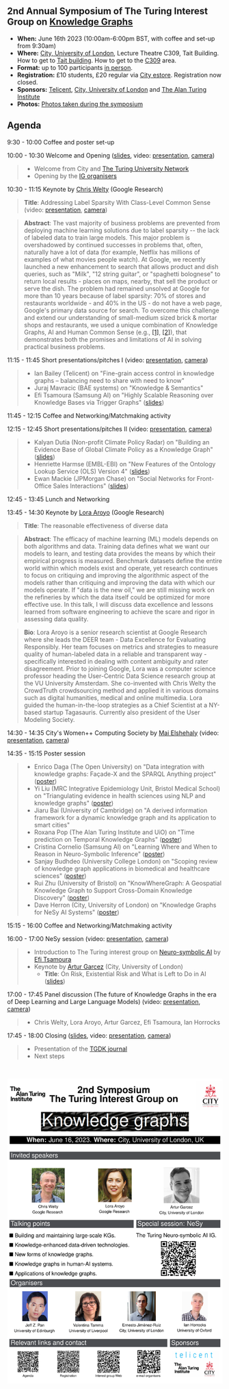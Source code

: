 ## 2nd Annual Symposium of The Turing Interest Group on [Knowledge Graphs](https://www.turing.ac.uk/research/interest-groups/knowledge-graphs)

- **When:** June 16th 2023 (10:00am-6:00pm BST, with coffee and set-up from 9:30am)
- **Where:** [City, University of London](https://www.city.ac.uk/), Lecture Theatre C309, Tait Building. How to get to [Tait building](https://goo.gl/maps/DkxQcdR5fSyuy1hy9). How to get to the [C309](https://bit.ly/symposium-video-getting-to-c309) area.
- **Format:** up to 100 participants <ins>in person</ins>. 
- **Registration:** £10 students, £20 regular via [City estore](https://estore.city.ac.uk/product-catalogue/conference-events/events/2nd-symposium-of-the-alan-turing-institute-interest-group-on-knowledge-graphs). Registration now closed.
- **Sponsors:** [Telicent](https://www.telicent.io/), [City, University of London](https://www.city.ac.uk/) and [The Alan Turing Institute](https://www.turing.ac.uk/)
- **Photos:** [Photos taken during the symposium](https://photos.app.goo.gl/LrU7G5mpwN4UpikJ7)
<!-- **Call for presentations and posters:** (now closed)
  - [Poster presentation and potential sponsorship from industry](https://forms.gle/8M8Je79aHuz9Abb48) (please reach for additional details).
  - [Poster presentation from academia](https://forms.gle/aYktpvP6CurTyzhMA).
-->
<!-- **Live-stream:** [access link](https://bit.ly/live-stream-turing-kg-2023) (questions via the slack channel).-->


## Agenda

9:30 - 10:00    Coffee and poster set-up

10:00 - 10:30   Welcome and Opening ([slides](https://drive.google.com/file/d/1lx7Cxt4WD4W4rmv1lPl02DzdRtbN6Lkc/view?usp=drive_link), video: [presentation](https://drive.google.com/file/d/1vJiU_uwfZBXlmYdy0eVcEY_zIbQVLVmr/view?usp=drive_link), [camera](https://drive.google.com/file/d/1kh0Cnlg1qfsAwIs04Bj8wovpQmK9_dOj/view?usp=drive_link))
> - Welcome from City and [The Turing University Network](https://www.turing.ac.uk/turing-university-network)
> - Opening by the [IG organisers](https://www.turing.ac.uk/research/interest-groups/knowledge-graphs)

10:30 - 11:15   Keynote by [Chris Welty](https://research.google/people/104789/) (Google Research)

> **Title**:  Addressing Label Sparsity With Class-Level Common Sense (video: [presentation](https://drive.google.com/file/d/1xNo6DF0U9tFRu9YfrYF4_yWgNasLzq2i/view?usp=drive_link), [camera](https://drive.google.com/file/d/1DCixpf2xA-mTPIDYZdGm0-M5ei0dAGB_/view?usp=drive_link))
 
> **Abstract**: The vast majority of business problems are prevented from deploying machine learning solutions due to label sparsity -- the lack of labeled data to train large models.  This major problem is overshadowed by continued successes in problems that, often, naturally have a lot of data (for example, Netflix has millions of examples of what movies people watch).  At Google, we recently launched a new enhancement to search that allows product and dish queries, such as "Milk", "12 string guitar", or "spaghetti bolognese" to return local results - places on maps, nearby, that sell the product or serve the dish.  The problem had remained unsolved at Google for more than 10 years because of label sparsity: 70% of stores and restaurants worldwide - and 40% in the US - do not have a web page, Google's primary data source for search.  To overcome this challenge and extend our understanding of small-medium sized brick & mortar shops and restaurants, we used a unique combination of Knowledge Graphs, AI and Human Common Sense (e.g., [[1]](https://ojs.aaai.org/index.php/HCOMP/article/view/18947), [[2]](https://www.frontiersin.org/articles/10.3389/frai.2022.830299/full)), that demonstrates both the promises and limitations of AI in solving practical business problems.

11:15 - 11:45   Short presentations/pitches I (video: [presentation](https://drive.google.com/file/d/1FjRNOtlFZLD18PAkScj5q649m30lHLDq/view?usp=drive_link), [camera](https://drive.google.com/file/d/1ROPeYbaFCmeqViG85zdURc64VDzhiSyS/view?usp=drive_link))
> - Ian Bailey (Telicent) on "Fine-grain access control in knowledge graphs – balancing need to share with need to know"
> - Juraj Mavracic (BAE systems) on "Knowledge & Semantics"
> - Efi Tsamoura (Samsung AI) on "Highly Scalable Reasoning over Knowledge Bases via Trigger Graphs" ([slides](https://drive.google.com/file/d/1-MzglrT74kk0TFFYbXK7lpqYx4EZab1x/view?usp=drive_link))

11:45 - 12:15 Coffee and Networking/Matchmaking activity

12:15 - 12:45   Short presentations/pitches II (video: [presentation](https://drive.google.com/file/d/1S_tOZgEwJQh1xooZwebkwqIEYHo_IJod/view?usp=drive_link), [camera](https://drive.google.com/file/d/1K2Yg3Ji2wcb4NggFr1WcgT0toSbGYFUQ/view?usp=drive_link))
> - Kalyan Dutia (Non-profit Climate Policy Radar) on "Building an Evidence Base of Global Climate Policy as a Knowledge Graph" ([slides](https://drive.google.com/file/d/1axVW468pSeMok9dSN8wNRf2RNhus469U/view?usp=drive_link))
> - Henriette Harmse (EMBL-EBI) on "New Features of the Ontology Lookup Service (OLS) Version 4" ([slides](https://drive.google.com/file/d/1xISo4z_Drx5rG29uZ7J8wPLj3Z1Dtlk0/view?usp=drive_link))
> - Ewan Mackie (JPMorgan Chase) on "Social Networks for Front-Office Sales Interactions" ([slides](https://docs.google.com/presentation/d/1nG6MQmNwPBnLj-WvcNdtMmIhmmipxWKu/edit?usp=drive_link&ouid=107320364354662189717&rtpof=true&sd=true))

12:45 - 13:45   Lunch and Networking

13:45 - 14:30   Keynote by [Lora Aroyo](https://research.google/people/LoraAroyo/) (Google Research)

> **Title**:  The reasonable effectiveness of diverse data

> **Abstract**:  The efficacy of machine learning (ML) models depends on both algorithms and data. Training data defines what we want our models to learn, and testing data provides the means by which their empirical progress is measured. Benchmark datasets define the entire world within which models exist and operate, yet research continues to focus on critiquing and improving the algorithmic aspect of the models rather than critiquing and improving the data with which our models operate. If "data is the new oil," we are still missing work on the refineries by which the data itself could be optimized for more effective use. In this talk, I will discuss data excellence and lessons learned from software engineering to achieve the scare and rigor in assessing data quality. 

> **Bio**: Lora Aroyo is a senior research scientist at Google Research where she leads the DEER team - Data Excellence for Evaluating Responsibly. Her team focuses on metrics and strategies to measure quality of human-labeled data in a reliable and transparent way - specifically interested in dealing with content ambiguity and rater disagreement. Prior to joining Google, Lora was a computer science professor heading the User-Centric Data Science research group at the VU University Amsterdam. She co-invented with Chris Welty the CrowdTruth crowdsourcing method and applied it in various domains such as digital humanities, medical and online multimedia. Lora guided the human-in-the-loop strategies as a Chief Scientist at a NY-based startup Tagasauris. Currently also president of the User Modeling Society.


14:30 - 14:35	City's Women++ Computing Society by [Mai Elshehaly](http://www.invisai.com/mai/) (video: [presentation](https://drive.google.com/file/d/1jUI6bzJTP3N_UaqrqNYCa96P1eujX5I2/view?usp=drive_link), [camera](https://drive.google.com/file/d/1Nv8yPniQ12ElbHr5CJFgT8CIhRHIvm--/view?usp=drive_link))

14:35 - 15:15 	Poster session
> - Enrico Daga (The Open University) on "Data integration with knowledge graphs: Façade-X and the SPARQL Anything project" ([poster](https://drive.google.com/file/d/1pvS1gJTE_l_sM2UK2aZFLUzXJ0zn6aAP/view?usp=drive_link))
> - Yi Liu (MRC Integrative Epidemiology Unit, Bristol Medical School) on "Triangulating evidence in health sciences using NLP and knowledge graphs" ([poster](https://drive.google.com/file/d/1MNjFTshVA6H7UFo3p_TFZzlleHAPAj0c/view?usp=drive_link))
> - Jiaru Bai (University of Cambridge) on "A derived information framework for a dynamic knowledge graph and its application to smart cities"
> - Roxana Pop (The Alan Turing Institute and UiO) on "Time prediction on Temporal Knowledge Graphs" ([poster](https://drive.google.com/file/d/1fiZggnwb_D03MxQyoK8cZ4PgI9lzT6nN/view?usp=drive_link))
> - Cristina Cornelio (Samsung AI) on "Learning Where and When to Reason in Neuro-Symbolic Inference" ([poster](https://drive.google.com/file/d/1_n0IwA64qlPwWT8iIeBYbpqaQviggoeY/view?usp=drive_link))
> - Sanjay Budhdeo (University College London) on "Scoping review of knowledge graph applications in biomedical and healthcare sciences" ([poster](https://drive.google.com/file/d/1I1SHUo0CWeGzK3u9HmMitQOEsaD3ngX8/view?usp=drive_link))
> - Rui Zhu (University of Bristol) on "KnowWhereGraph: A Geospatial Knowledge Graph to Support Cross-Domain Knowledge Discovery" ([poster](https://drive.google.com/file/d/1BbPasRaZbSu_e6n_HfHO4D5Pew9Dj28r/view?usp=drive_link))
> - Dave Herron (City, University of London) on "Knowledge Graphs for NeSy AI Systems" ([poster](https://drive.google.com/file/d/1gy7ME7Yfn6rNj1dulZ87bKbTDw2sllUP/view?usp=drive_link))

15:15 - 16:00  	Coffee and Networking/Matchmaking activity

16:00 - 17:00  	NeSy session (video: [presentation](https://drive.google.com/file/d/14HNTUklx4tyTzoehkcICtBhRIEawShxe/view?usp=drive_link), [camera](https://drive.google.com/file/d/1t2YaKf3bFgY6w03eA_XV3bnzoO0LehVE/view?usp=drive_link))
> - Introduction to The Turing interest group on [Neuro-symbolic AI](https://www.turing.ac.uk/research/interest-groups/neuro-symbolic-ai) by [Efi Tsamoura](https://www.turing.ac.uk/people/efthymia-tsamoura)
> - Keynote by [Artur Garcez](http://www.staff.city.ac.uk/~aag/) (City, University of London) 
> 	- **Title**: On Risk, Existential Risk and What is Left to Do in AI ([slides](https://docs.google.com/presentation/d/1dg9lumXhv9F48Zj4hFub9VLvBrZMBpYL/edit?usp=drive_link&ouid=107320364354662189717&rtpof=true&sd=true))

17:00 - 17:45  	Panel discussion (The future of Knowledge Graphs in the era of Deep Learning and Large Language Models) (video: [presentation](https://drive.google.com/file/d/1dULBiYSKMesR1mjbYBkV2VcaJS7WI_ny/view?usp=drive_link), [camera](https://drive.google.com/file/d/1tD91HskDjgZzxNyKf2dcw-aP9sxbY1N8/view?usp=drive_link))
> - Chris Welty, Lora Aroyo, Artur Garcez, Efi Tsamoura, Ian Horrocks
	
17:45 - 18:00  	Closing ([slides](https://drive.google.com/file/d/1lx7Cxt4WD4W4rmv1lPl02DzdRtbN6Lkc/view?usp=drive_link), video: [presentation](https://drive.google.com/file/d/1OHynAARwUgy6BOy5qKrrMAWGmuminLhw/view?usp=drive_link), [camera](https://drive.google.com/file/d/15gQVEd_dnfBdcFbQ0iK2TLQOpRl6D4ie/view?usp=drive_link))
> - Presentation of the [TGDK journal](https://tgdk.org/)
> - Next steps




<br>
<p align="center">
<img src="https://raw.githubusercontent.com/turing-knowledge-graphs/meet-ups/main/poster-2nd-symposium-ig-kg.png" width="550" alt="Symposium">
</p>



